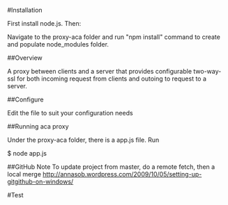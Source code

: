 #Installation

First install node.js. Then:

Navigate to the proxy-aca folder and run "npm install" command to create and populate node_modules folder.

##Overview

A proxy between clients and a server that provides configurable two-way-ssl for both incoming request from clients and outoing to request to a server.

##Configure

Edit the file to suit your configuration needs

##Running aca proxy

Under the proxy-aca folder, there is a app.js file. Run

$ node app.js

##GitHub Note
To update project from master, do a remote fetch, then a local merge
http://annasob.wordpress.com/2009/10/05/setting-up-gitgithub-on-windows/

#Test
